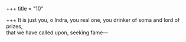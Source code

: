 +++
title = "10"

+++
It is just you, o Indra, you real one, you drinker of soma and lord of  prizes,  
that we have called upon, seeking fame—  